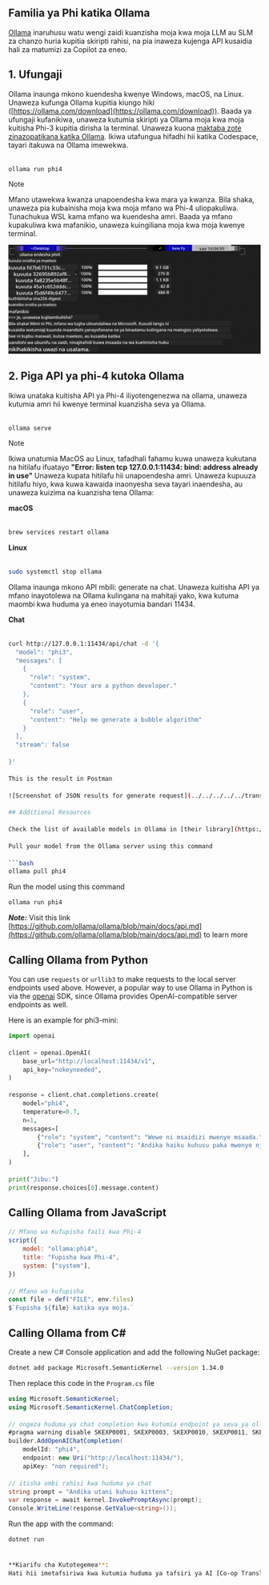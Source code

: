 <!--
CO_OP_TRANSLATOR_METADATA:
{
  "original_hash": "0b38834693bb497f96bf53f0d941f9a1",
  "translation_date": "2025-07-16T19:18:09+00:00",
  "source_file": "md/01.Introduction/02/04.Ollama.md",
  "language_code": "sw"
}
-->
## Familia ya Phi katika Ollama


[Ollama](https://ollama.com) inaruhusu watu wengi zaidi kuanzisha moja kwa moja LLM au SLM za chanzo huria kupitia skiripti rahisi, na pia inaweza kujenga API kusaidia hali za matumizi za Copilot za eneo.

## **1. Ufungaji**

Ollama inaunga mkono kuendesha kwenye Windows, macOS, na Linux. Unaweza kufunga Ollama kupitia kiungo hiki ([https://ollama.com/download](https://ollama.com/download)). Baada ya ufungaji kufanikiwa, unaweza kutumia skiripti ya Ollama moja kwa moja kuitisha Phi-3 kupitia dirisha la terminal. Unaweza kuona [maktaba zote zinazopatikana katika Ollama](https://ollama.com/library). Ikiwa utafungua hifadhi hii katika Codespace, tayari itakuwa na Ollama imewekwa.

```bash

ollama run phi4

```

> [!NOTE]
> Mfano utawekwa kwanza unapoendesha kwa mara ya kwanza. Bila shaka, unaweza pia kubainisha moja kwa moja mfano wa Phi-4 uliopakuliwa. Tunachukua WSL kama mfano wa kuendesha amri. Baada ya mfano kupakuliwa kwa mafanikio, unaweza kuingiliana moja kwa moja kwenye terminal.

![run](../../../../../translated_images/ollama_run.e9755172b162b381359f8dc8ad0eb1499e13266d833afaf29c47e928d6d7abc5.sw.png)

## **2. Piga API ya phi-4 kutoka Ollama**

Ikiwa unataka kuitisha API ya Phi-4 iliyotengenezwa na ollama, unaweza kutumia amri hii kwenye terminal kuanzisha seva ya Ollama.

```bash

ollama serve

```

> [!NOTE]
> Ikiwa unatumia MacOS au Linux, tafadhali fahamu kuwa unaweza kukutana na hitilafu ifuatayo **"Error: listen tcp 127.0.0.1:11434: bind: address already in use"** Unaweza kupata hitilafu hii unapoendesha amri. Unaweza kupuuza hitilafu hiyo, kwa kuwa kawaida inaonyesha seva tayari inaendesha, au unaweza kuizima na kuanzisha tena Ollama:

**macOS**

```bash

brew services restart ollama

```

**Linux**

```bash

sudo systemctl stop ollama

```

Ollama inaunga mkono API mbili: generate na chat. Unaweza kuitisha API ya mfano inayotolewa na Ollama kulingana na mahitaji yako, kwa kutuma maombi kwa huduma ya eneo inayotumia bandari 11434.

**Chat**

```bash

curl http://127.0.0.1:11434/api/chat -d '{
  "model": "phi3",
  "messages": [
    {
      "role": "system",
      "content": "Your are a python developer."
    },
    {
      "role": "user",
      "content": "Help me generate a bubble algorithm"
    }
  ],
  "stream": false
  
}'

This is the result in Postman

![Screenshot of JSON results for generate request](../../../../../translated_images/ollama_gen.bda5d4e715366cc9c1cae2956e30bfd55b07b22ca782ef69e680100a9a1fd563.sw.png)

## Additional Resources

Check the list of available models in Ollama in [their library](https://ollama.com/library).

Pull your model from the Ollama server using this command

```bash
ollama pull phi4
```

Run the model using this command

```bash
ollama run phi4
```

***Note:*** Visit this link [https://github.com/ollama/ollama/blob/main/docs/api.md](https://github.com/ollama/ollama/blob/main/docs/api.md) to learn more

## Calling Ollama from Python

You can use `requests` or `urllib3` to make requests to the local server endpoints used above. However, a popular way to use Ollama in Python is via the [openai](https://pypi.org/project/openai/) SDK, since Ollama provides OpenAI-compatible server endpoints as well.

Here is an example for phi3-mini:

```python
import openai

client = openai.OpenAI(
    base_url="http://localhost:11434/v1",
    api_key="nokeyneeded",
)

response = client.chat.completions.create(
    model="phi4",
    temperature=0.7,
    n=1,
    messages=[
        {"role": "system", "content": "Wewe ni msaidizi mwenye msaada."},
        {"role": "user", "content": "Andika haiku kuhusu paka mwenye njaa"},
    ],
)

print("Jibu:")
print(response.choices[0].message.content)
```

## Calling Ollama from JavaScript 

```javascript
// Mfano wa Kufupisha faili kwa Phi-4
script({
    model: "ollama:phi4",
    title: "Fupisha kwa Phi-4",
    system: ["system"],
})

// Mfano wa kufupisha
const file = def("FILE", env.files)
$`Fupisha ${file} katika aya moja.`
```

## Calling Ollama from C#

Create a new C# Console application and add the following NuGet package:

```bash
dotnet add package Microsoft.SemanticKernel --version 1.34.0
```

Then replace this code in the `Program.cs` file

```csharp
using Microsoft.SemanticKernel;
using Microsoft.SemanticKernel.ChatCompletion;

// ongeza huduma ya chat completion kwa kutumia endpoint ya seva ya ollama ya eneo
#pragma warning disable SKEXP0001, SKEXP0003, SKEXP0010, SKEXP0011, SKEXP0050, SKEXP0052
builder.AddOpenAIChatCompletion(
    modelId: "phi4",
    endpoint: new Uri("http://localhost:11434/"),
    apiKey: "non required");

// itisha ombi rahisi kwa huduma ya chat
string prompt = "Andika utani kuhusu kittens";
var response = await kernel.InvokePromptAsync(prompt);
Console.WriteLine(response.GetValue<string>());
```

Run the app with the command:

```bash
dotnet run


**Kiarifu cha Kutotegemea**:  
Hati hii imetafsiriwa kwa kutumia huduma ya tafsiri ya AI [Co-op Translator](https://github.com/Azure/co-op-translator). Ingawa tunajitahidi kwa usahihi, tafadhali fahamu kwamba tafsiri za kiotomatiki zinaweza kuwa na makosa au upungufu wa usahihi. Hati ya asili katika lugha yake ya asili inapaswa kuchukuliwa kama chanzo cha mamlaka. Kwa taarifa muhimu, tafsiri ya kitaalamu inayofanywa na binadamu inapendekezwa. Hatubebei dhamana kwa kutoelewana au tafsiri potofu zinazotokana na matumizi ya tafsiri hii.